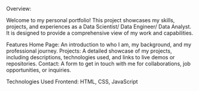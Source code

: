 Overview:

Welcome to my personal portfolio! This project showcases my skills, projects, and experiences as a Data Scientist/ Data Engineer/ Data Analyst. It is designed to provide a comprehensive view of my work and capabilities.

Features
Home Page: An introduction to who I am, my background, and my professional journey.
Projects: A detailed showcase of my projects, including descriptions, technologies used, and links to live demos or repositories.
Contact: A form to get in touch with me for collaborations, job opportunities, or inquiries.

Technologies Used
Frontend: HTML, CSS, JavaScript
